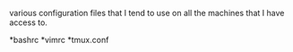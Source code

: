 various configuration files that I tend to use on all the machines that I have access to.

*bashrc
*vimrc
*tmux.conf

